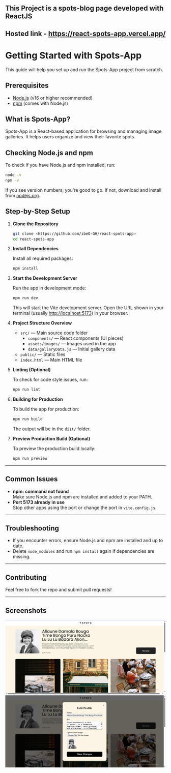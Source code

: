 ## This Project is a spots-blog page developed with ReactJS

## Hosted link - https://react-spots-app.vercel.app/

# Getting Started with Spots-App

This guide will help you set up and run the Spots-App project from scratch.

## Prerequisites

- [Node.js](https://nodejs.org/) (v16 or higher recommended)
- [npm](https://www.npmjs.com/) (comes with Node.js)

## What is Spots-App?

Spots-App is a React-based application for browsing and managing image galleries. It helps users organize and view their favorite spots.

## Checking Node.js and npm

To check if you have Node.js and npm installed, run:

```sh
node -v
npm -v
```

If you see version numbers, you're good to go. If not, download and install from [nodejs.org](https://nodejs.org/).

## Step-by-Step Setup

1. **Clone the Repository**

   ```sh
   git clone <https://github.com/ibeO-GH/react-spots-app>
   cd react-spots-app
   ```

2. **Install Dependencies**

   Install all required packages:

   ```sh
   npm install
   ```

3. **Start the Development Server**

   Run the app in development mode:

   ```sh
   npm run dev
   ```

   This will start the Vite development server. Open the URL shown in your terminal (usually [http://localhost:5173](http://localhost:5173)) in your browser.

4. **Project Structure Overview**

   - `src/` — Main source code folder
     - `components/` — React components (UI pieces)
     - `assets/images/` — Images used in the app
     - `data/gallaryData.js` — Initial gallery data
   - `public/` — Static files
   - `index.html` — Main HTML file

5. **Linting (Optional)**

   To check for code style issues, run:

   ```sh
   npm run lint
   ```

6. **Building for Production**

   To build the app for production:

   ```sh
   npm run build
   ```

   The output will be in the `dist/` folder.

7. **Preview Production Build (Optional)**

   To preview the production build locally:

   ```sh
   npm run preview
   ```

---

## Common Issues

- **npm: command not found**  
  Make sure Node.js and npm are installed and added to your PATH.
- **Port 5173 already in use**  
  Stop other apps using the port or change the port in `vite.config.js`.

---

## Troubleshooting

- If you encounter errors, ensure Node.js and npm are installed and up to date.
- Delete `node_modules` and run `npm install` again if dependencies are missing.

---

## Contributing

Feel free to fork the repo and submit pull requests!

---

## Screenshots

<img src="/screenshots/Overview.png" alt="page overview" />
<img src="/screenshots/Overview2.png" alt="page overview" />
